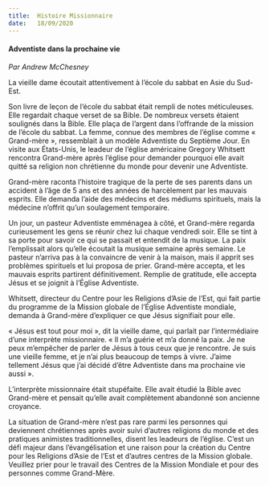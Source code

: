 ```yaml
---
title:  Histoire Missionnaire
date:   18/09/2020
---
```


#### Adventiste dans la prochaine vie

_Par Andrew McChesney_

La vieille dame écoutait attentivement à l’école du sabbat en Asie du Sud-Est.

Son livre de leçon de l’école du sabbat était rempli de notes méticuleuses. Elle regardait chaque verset de sa Bible. De nombreux versets étaient soulignés dans la Bible. Elle plaça de l’argent dans l’offrande de la mission de l’école du sabbat. La femme, connue des membres de l’église comme « Grand-mère », ressemblait à un modèle Adventiste du Septième Jour. En visite aux États-Unis, le leadeur de l’église américaine Gregory Whitsett rencontra Grand-mère après l’église pour demander pourquoi elle avait quitté sa religion non chrétienne du monde pour devenir une Adventiste.

Grand-mère raconta l’histoire tragique de la perte de ses parents dans un accident à l’âge de 5 ans et des années de harcèlement par les mauvais esprits. Elle demanda l’aide des médecins et des médiums spirituels, mais la médecine n’offrit qu’un soulagement temporaire.

Un jour, un pasteur Adventiste emménagea à côté, et Grand-mère regarda curieusement les gens se réunir chez lui chaque vendredi soir. Elle se tint à sa porte pour savoir ce qui se passait et entendit de la musique. La paix l’emplissait alors qu’elle écoutait la musique semaine après semaine. Le pasteur n’arriva pas à la convaincre de venir à la maison, mais il apprit ses problèmes spirituels et lui proposa de prier. Grand-mère accepta, et les mauvais esprits partirent définitivement. Remplie de gratitude, elle accepta Jésus et se joignit à l’Église Adventiste.

Whitsett, directeur du Centre pour les Religions d’Asie de l’Est, qui fait partie du programme de la Mission globale de l’Église Adventiste mondiale, demanda à Grand-mère d’expliquer ce que Jésus signifiait pour elle.

« Jésus est tout pour moi », dit la vieille dame, qui parlait par l’intermédiaire d’une interprète missionnaire. « Il m’a guérie et m’a donné la paix. Je ne peux m’empêcher de parler de Jésus à tous ceux que je rencontre. Je suis une vieille femme, et je n’ai plus beaucoup de temps à vivre. J’aime tellement Jésus que j’ai décidé d’être Adventiste dans ma prochaine vie aussi ».

L’interprète missionnaire était stupéfaite. Elle avait étudié la Bible avec Grand-mère et pensait qu’elle avait complètement abandonné son ancienne croyance.

La situation de Grand-mère n’est pas rare parmi les personnes qui deviennent chrétiennes après avoir suivi d’autres religions du monde et des pratiques animistes traditionnelles, disent les leadeurs de l’église. C’est un défi majeur dans l’évangélisation et une raison pour la création du Centre pour les Religions d’Asie de l’Est et d’autres centres de la Mission globale. Veuillez prier pour le travail des Centres de la Mission Mondiale et pour des personnes comme Grand-Mère.
